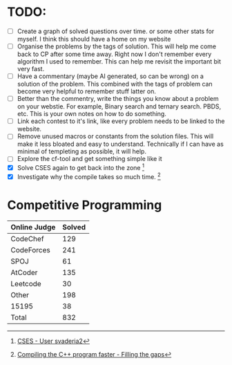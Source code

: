 # TODO:

- [ ] Create a graph of solved questions over time. or some other stats for myself. I think this should have a home on my website
- [ ] Organise the problems by the tags of solution. This will help me come back to CP after some time away. Right now I don't remember every algorithm I used to remember. This can help me revisit the important bit very fast.
- [ ] Have a commentary (maybe AI generated, so can be wrong) on a solution of the problem. This combined with the tags of problem can become very helpful to remember stuff latter on.
- [ ] Better than the commentry, write the things you know about a problem on your webstie. For example, Binary search and ternary search. PBDS, etc. This is your own notes on how to do something.
- [ ] Link each contest to it's link, like every problem needs to be linked to the website.
- [ ] Remove unused macros or constants from the solution files. This will make it less bloated and easy to understand. Technically if I can have as minimal of templeting as possible, it will help.
- [ ] Explore the cf-tool and get something simple like it
- [X] Solve CSES again to get back into the zone [^1]
- [X] Investigate why the compile takes so much time. [^2]

[^1]: [CSES - User svaderia2](https://cses.fi/user/237364)
[^2]: [Compiling the C++ program faster - Filling the gaps](https://svaderia.github.io/wiki/compiling-the-c++-program-faster/)

# Competitive Programming
|Online Judge|Solved|
|------ | ------|
|CodeChef | 129 |  
|CodeForces | 241 |  
|SPOJ | 61 |  
|AtCoder | 135 |  
|Leetcode | 30 |  
|Other | 198 |  
|15195 | 38 |  
|Total | 832 |